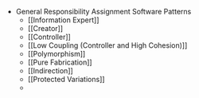 - General Responsibility Assignment Software Patterns
	- [[Information Expert]]
	- [[Creator]]
	- [[Controller]]
	- [[Low Coupling (Controller and High Cohesion)]]
	- [[Polymorphism]]
	- [[Pure Fabrication]]
	- [[Indirection]]
	- [[Protected Variations]]
	-